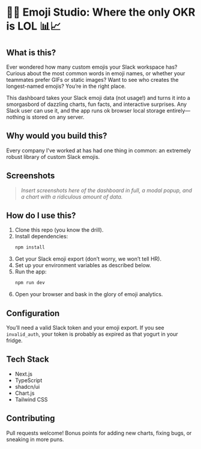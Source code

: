 # 🥳🤠 Emoji Studio: Where the only OKR is LOL 📊📈

## What is this?

Ever wondered how many custom emojis your Slack workspace has? Curious about the most common words in emoji names, or whether your teammates prefer GIFs or static images? Want to see who creates the longest-named emojis? You’re in the right place.

This dashboard takes your Slack emoji data (not usage!) and turns it into a smorgasbord of dazzling charts, fun facts, and interactive surprises. Any Slack user can use it, and the app runs ok browser local storage entirely—nothing is stored on any server. 


## Why would you build this?

Every company I've worked at has had one thing in common: an extremely robust library of custom Slack emojis.

## Screenshots

> _Insert screenshots here of the dashboard in full, a modal popup, and a chart with a ridiculous amount of data._

## How do I use this?

1. Clone this repo (you know the drill).
2. Install dependencies:  
   ```bash
   npm install
   ```
3. Get your Slack emoji export (don’t worry, we won’t tell HR).
4. Set up your environment variables as described below.
5. Run the app:
   ```bash
   npm run dev
   ```
6. Open your browser and bask in the glory of emoji analytics.

## Configuration

You’ll need a valid Slack token and your emoji export. If you see `invalid_auth`, your token is probably as expired as that yogurt in your fridge.

## Tech Stack

- Next.js
- TypeScript
- shadcn/ui 
- Chart.js
- Tailwind CSS

## Contributing

Pull requests welcome! Bonus points for adding new charts, fixing bugs, or sneaking in more puns.
